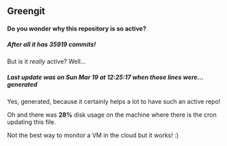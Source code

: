 ## Greengit

#### Do you wonder why this repository is so active?

##### After all it has 35919 commits!

But is it *really* active? Well...

##### Last update was on Sun Mar 19 at 12:25:17 when those lines were... generated

Yes, generated, because it certainly helps a lot to have such an active repo!

Oh and there was **28%** disk usage on the machine
where there is the cron updating this file.

Not the best way to monitor a VM in the cloud but it works! :)
